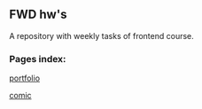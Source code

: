## FWD hw's

A repository with weekly tasks of frontend course.

### Pages index:

[portfolio](https://senopiece.github.io/my-portfolio-website/)

[comic](https://senopiece.github.io/my-portfolio-website/comic)